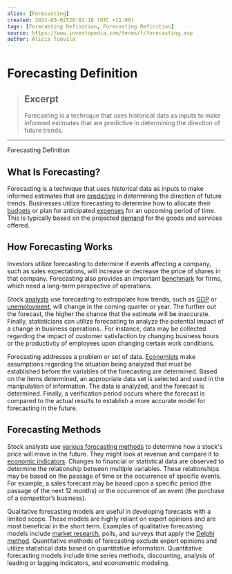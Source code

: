 ```yaml
---
alias: [Forecasting]
created: 2021-03-02T20:01:18 (UTC +11:00)
tags: [Forecasting Definition, Forecasting Definition]
source: https://www.investopedia.com/terms/f/forecasting.asp
author: Alicia Tuovila
---
```


# Forecasting Definition

> ## Excerpt
> Forecasting is a technique that uses historical data as inputs to make informed estimates that are predictive in determining the direction of future trends.

---

Forecasting Definition
## What Is Forecasting?

Forecasting is a technique that uses historical data as inputs to make informed estimates that are [predictive](https://www.investopedia.com/ask/answers/difference-between-financial-forecasting-and-financial-modeling/) in determining the direction of future trends. Businesses utilize forecasting to determine how to allocate their [budgets](https://www.investopedia.com/terms/b/budget.asp) or plan for anticipated [expenses](https://www.investopedia.com/terms/e/expense.asp) for an upcoming period of time. This is typically based on the projected [demand](https://www.investopedia.com/terms/d/demand.asp) for the goods and services offered.

## How Forecasting Works

Investors utilize forecasting to determine if events affecting a company, such as sales expectations, will increase or decrease the price of shares in that company. Forecasting also provides an important [benchmark](https://www.investopedia.com/terms/b/benchmark.asp) for firms, which need a long-term perspective of operations.

Stock [analysts](https://www.investopedia.com/terms/a/analyst.asp) use forecasting to extrapolate how trends, such as [GDP](https://www.investopedia.com/terms/g/gdp.asp) or [unemployment](https://www.investopedia.com/terms/u/unemployment.asp), will change in the coming quarter or year. The further out the forecast, the higher the chance that the estimate will be inaccurate. Finally, statisticians can utilize forecasting to analyze the potential impact of a change in business operations.. For instance, data may be collected regarding the impact of customer satisfaction by changing business hours or the productivity of employees upon changing certain work conditions.

Forecasting addresses a problem or set of data. [Economists](https://www.investopedia.com/terms/e/economist.asp) make assumptions regarding the situation being analyzed that must be established before the variables of the forecasting are determined. Based on the items determined, an appropriate data set is selected and used in the manipulation of information. The data is analyzed, and the forecast is determined. Finally, a verification period occurs where the forecast is compared to the actual results to establish a more accurate model for forecasting in the future.

## Forecasting Methods

Stock analysts use [various forecasting methods](https://www.investopedia.com/articles/financial-theory/11/basics-business-forcasting.asp) to determine how a stock's price will move in the future. They might look at revenue and compare it to [economic indicators](https://www.investopedia.com/terms/e/economic_indicator.asp). Changes to financial or statistical data are observed to determine the relationship between multiple variables. These relationships may be based on the passage of time or the occurrence of specific events. For example, a sales forecast may be based upon a specific period (the passage of the next 12 months) or the occurrence of an event (the purchase of a competitor’s business).

Qualitative forecasting models are useful in developing forecasts with a limited scope. These models are highly reliant on expert opinions and are most beneficial in the short term. Examples of qualitative forecasting models include [market research](https://www.investopedia.com/terms/m/market-research.asp), polls, and surveys that apply the [Delphi method](https://www.investopedia.com/terms/d/delphi-method.asp). Quantitative methods of forecasting exclude expert opinions and utilize statistical data based on quantitative information. Quantitative forecasting models include time series methods, discounting, analysis of leading or lagging indicators, and econometric modeling.
